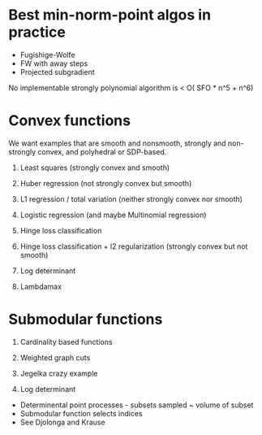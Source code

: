 # Best min-norm-point algos in practice

* Fugishige-Wolfe
* FW with away steps
* Projected subgradient

No implementable strongly polynomial algorithm is < O( SFO * n^5 + n^6)

# Convex functions

We want examples that are smooth and nonsmooth, strongly and non-strongly convex,
and polyhedral or SDP-based.

1. Least squares (strongly convex and smooth)

2. Huber regression (not strongly convex but smooth)

3. L1 regression / total variation (neither strongly convex nor smooth)

4. Logistic regression (and maybe Multinomial regression)

5. Hinge loss classification

6. Hinge loss classification + l2 regularization (strongly convex but not smooth)

7. Log determinant

8. Lambdamax

# Submodular functions

1. Cardinality based functions

2. Weighted graph cuts

3. Jegelka crazy example

4. Log determinant

  * Determinental point processes - subsets sampled ~ volume of subset
  * Submodular function selects indices
  * See Djolonga and Krause
